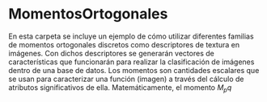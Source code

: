 # MomentosOrtogonales
En esta carpeta se incluye un ejemplo de cómo utilizar diferentes familias de momentos ortogonales discretos como descriptores de textura en imágenes. Con dichos descriptores se generarán vectores de características que funcionarán para realizar la clasificación de imágenes dentro de una base de datos.
Los momentos son cantidades escalares que se usan para caracterizar una función (imagen) a través del cálculo de atributos significativos de ella. Matemáticamente, el momento $M_pq$
